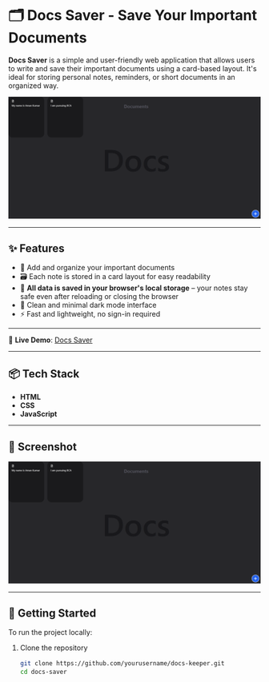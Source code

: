 # 🗂️ Docs Saver - Save Your Important Documents

**Docs Saver** is a simple and user-friendly web application that allows users to write and save their important documents using a card-based layout. It's ideal for storing personal notes, reminders, or short documents in an organized way.

![Screenshot](https://github.com/AmanKumar9958/docs-app/blob/main/public/img1.png?raw=true)

---

## ✨ Features

- 📝 Add and organize your important documents
- 🗃️ Each note is stored in a card layout for easy readability
- 💾 **All data is saved in your browser's local storage** – your notes stay safe even after reloading or closing the browser
- 🌙 Clean and minimal dark mode interface
- ⚡ Fast and lightweight, no sign-in required

---

🚀 **Live Demo**: [Docs Saver](https://docs-saver.netlify.app/)

---

## 📦 Tech Stack

- **HTML**
- **CSS**
- **JavaScript**

---

## 📸 Screenshot

![Screenshot](https://github.com/AmanKumar9958/docs-app/blob/main/public/img1.png?raw=true)

---

## 🚀 Getting Started

To run the project locally:

1. Clone the repository  
   ```bash
   git clone https://github.com/yourusername/docs-keeper.git
   cd docs-saver

